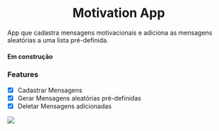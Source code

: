 <h1 align="center">Motivation App</h1>
<p>App que cadastra mensagens motivacionais e adiciona as mensagens aleatórias a uma lista pré-definida.</p>
<h4>Em construção</h4>

### Features
- [X] Cadastrar Mensagens
- [X] Gerar Mensagens aleatórias pré-definidas
- [X] Deletar Mensagens adicionadas

<img src="https://media.giphy.com/media/s9nIYL3hVCTJ28P1wS/giphy.gif" />
